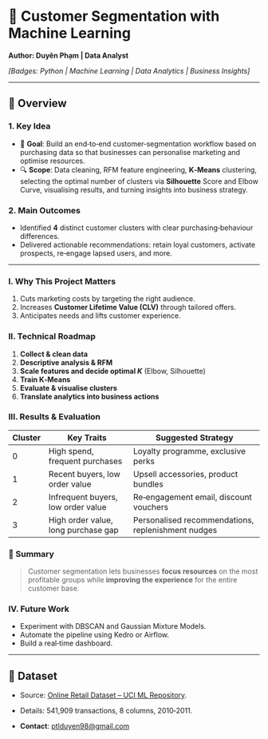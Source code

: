 # 🚀 Customer Segmentation with Machine Learning

**Author: Duyên Phạm | Data Analyst**

*[Badges: Python | Machine Learning | Data Analytics | Business Insights]*

---

## 📌 Overview

### 1. Key Idea

* 🎯 **Goal**: Build an end‑to‑end customer‑segmentation workflow based on purchasing data so that businesses can personalise marketing and optimise resources.
* 🔍 **Scope**: Data cleaning, RFM feature engineering, **K‑Means** clustering, selecting the optimal number of clusters via **Silhouette** Score and Elbow Curve, visualising results, and turning insights into business strategy.

### 2. Main Outcomes

* Identified **4** distinct customer clusters with clear purchasing‑behaviour differences.
* Delivered actionable recommendations: retain loyal customers, activate prospects, re‑engage lapsed users, and more.

---

### I. Why This Project Matters

1. Cuts marketing costs by targeting the right audience.
2. Increases **Customer Lifetime Value (CLV)** through tailored offers.
3. Anticipates needs and lifts customer experience.

### II. Technical Roadmap

1. **Collect & clean data**
2. **Descriptive analysis & RFM**
3. **Scale features and decide optimal *K*** (Elbow, Silhouette)
4. **Train K‑Means**
5. **Evaluate & visualise clusters**
6. **Translate analytics into business actions**

### III. Results & Evaluation

| Cluster | Key Traits                          | Suggested Strategy                                 |
| ------- | ----------------------------------- | -------------------------------------------------- |
| 0       | High spend, frequent purchases      | Loyalty programme, exclusive perks                 |
| 1       | Recent buyers, low order value      | Upsell accessories, product bundles                |
| 2       | Infrequent buyers, low order value  | Re‑engagement email, discount vouchers             |
| 3       | High order value, long purchase gap | Personalised recommendations, replenishment nudges |

<!-- Comment 2: Add metrics (e.g. Silhouette = 0.54) to back up cluster validity. -->

### 📌 Summary

> Customer segmentation lets businesses **focus resources** on the most profitable groups while **improving the experience** for the entire customer base.

### IV. Future Work

* Experiment with DBSCAN and Gaussian Mixture Models.
* Automate the pipeline using Kedro or Airflow.
* Build a real‑time dashboard.

---

## 📂 Dataset

* Source: [Online Retail Dataset – UCI ML Repository](https://archive.ics.uci.edu/ml/datasets/Online+Retail).
* Details: 541,909 transactions, 8 columns, 2010‑2011.

* **Contact**: [ptlduyen98@gmail.com](mailto:ptlduyen98@gmail.com)

